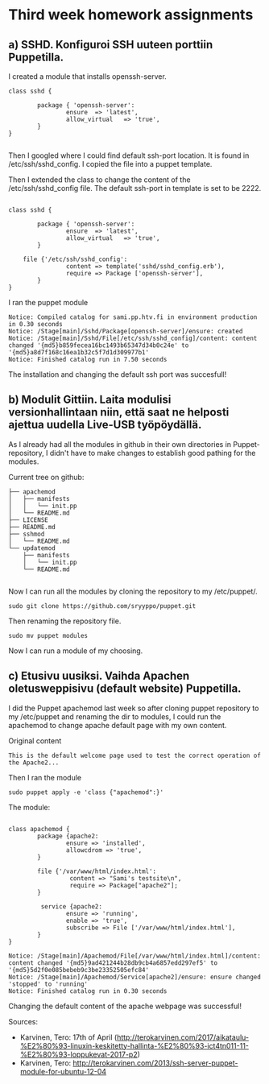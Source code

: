Third week homework assignments
===============================


## a) SSHD. Konfiguroi SSH uuteen porttiin Puppetilla.

I created a module that installs openssh-server. 

```
class sshd {

        package { 'openssh-server':
                ensure  => 'latest',
                allow_virtual   => 'true',
        }
}


```

Then I googled where I could find default ssh-port location. It is found in /etc/ssh/sshd_config. I copied the file into a puppet template. 

Then I extended the class to change the content of the /etc/ssh/sshd_config file. The default ssh-port in template is set to be 2222.

```

class sshd {

        package { 'openssh-server':
                ensure  => 'latest',
                allow_virtual   => 'true',
        }

	file {'/etc/ssh/sshd_config':
                content => template('sshd/sshd_config.erb'),
                require => Package ['openssh-server'],
        }
}

```

I ran the puppet module 

```
Notice: Compiled catalog for sami.pp.htv.fi in environment production in 0.30 seconds
Notice: /Stage[main]/Sshd/Package[openssh-server]/ensure: created
Notice: /Stage[main]/Sshd/File[/etc/ssh/sshd_config]/content: content changed '{md5}b859fecea16bc1493b65347d34b0c24e' to '{md5}a8d7f168c16ea1b32c5f7d1d309977b1'
Notice: Finished catalog run in 7.50 seconds

```

The installation and changing the default ssh port was succesfull!



## b) Modulit Gittiin. Laita modulisi versionhallintaan niin, että saat ne helposti ajettua uudella Live-USB työpöydällä.

As I already had all the modules in github in their own directories in Puppet-repository, I didn't have to make changes to establish good pathing
for the modules.  

Current tree on github: 

```
├── apachemod
│   ├── manifests
│   │   └── init.pp
│   └── README.md
├── LICENSE
├── README.md
├── sshmod
│   └── README.md
└── updatemod
    ├── manifests
    │   └── init.pp
    └── README.md


```

Now I can run all the modules by cloning the repository to my /etc/puppet/.

``` sudo git clone https://github.com/sryyppo/puppet.git ```

Then renaming the repository file.

```sudo mv puppet modules```

Now I can run a module of my choosing. 


## c) Etusivu uusiksi. Vaihda Apachen oletusweppisivu (default website) Puppetilla.

I did the Puppet apachemod last week so after cloning puppet repository to my /etc/puppet and renaming the dir to modules, I could run the apachemod
to change apache default page with my own content.

Original content

``` This is the default welcome page used to test the correct operation of the Apache2... ```

Then I ran the module

``` sudo puppet apply -e 'class {"apachemod":}' ```

The module: 

```

class apachemod {
        package {apache2:
                ensure => 'installed', 
                allowcdrom => 'true',
        }
  
        file {'/var/www/html/index.html': 
                 content => "Sami's testsite\n",
                 require => Package["apache2"];
        }

         service {apache2:
                ensure => 'running', 
                enable => 'true', 
                subscribe => File ['/var/www/html/index.html'],
        }
}

```

``` Notice: Compiled catalog for sami.pp.htv.fi in environment production in 0.47 seconds
Notice: /Stage[main]/Apachemod/File[/var/www/html/index.html]/content: content changed '{md5}9ad421244b28db9cb4a6857edd297ef5' to
'{md5}5d2f0e085bebeb9c3be23352505efc84'
Notice: /Stage[main]/Apachemod/Service[apache2]/ensure: ensure changed 'stopped' to 'running'
Notice: Finished catalog run in 0.30 seconds

```

Changing the default content of the apache webpage was successful!

Sources:

- Karvinen, Tero: 17th of April (http://terokarvinen.com/2017/aikataulu-%E2%80%93-linuxin-keskitetty-hallinta-%E2%80%93-ict4tn011-11-%E2%80%93-loppukevat-2017-p2)
- Karvinen, Tero: http://terokarvinen.com/2013/ssh-server-puppet-module-for-ubuntu-12-04

